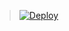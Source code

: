 
> [![Deploy](https://www.herokucdn.com/deploy/button.png)](https://dashboard.heroku.com/new?template=https://github.com/hlzheng-git/0827vxhk/tree/vxxx)


